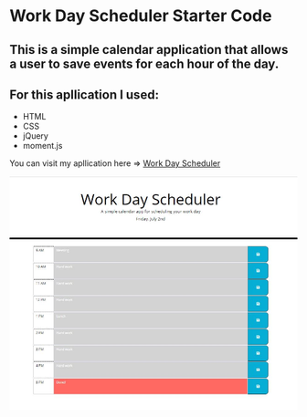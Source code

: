 # Work Day Scheduler Starter Code

## This is a simple calendar application that allows a user to save events for each hour of the day. 

## For this apllication I used:
- HTML 
- CSS
- jQuery
- moment.js


You can visit my apllication here => <a href=https://smolyakova30.github.io/workDayScheduler/ here link> Work Day Scheduler</a>

![Alt text](assets\images\scheduler.JPG "Optional Title") 